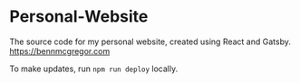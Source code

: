 # Personal-Website
The source code for my personal website, created using React and Gatsby. 
https://bennmcgregor.com

To make updates, run `npm run deploy` locally.